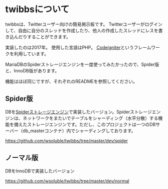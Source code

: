 # twibbsについて

twibbsは、Twitterユーザー向けの簡易掲示板です。
Twitterユーザーがログインして、自由に自分のスレッドを作成したり、他人の作成したスレッドにレスを書き込んだりすることができます。

実装したのは2017年。
使用した言語はPHP。
[Codeigniter](https://codeigniter.jp/user_guide/3/)というフレームワークを利用しています。

MariaDBのSpiderストレージエンジンを一度使ってみたかったので、Spider版と、InnoDB版があります。

機能はほぼ同じですが、それぞれのREADMEを参照してください。

## Spider版

DBを[Spiderストレージエンジン](https://mariadb.com/kb/en/spider-storage-engine-overview/)で実装したバージョン。Spiderストレージエンジンは、ネットワークをまたいでテーブルをシャーディング（水平分散）する機能を備えたストレージエンジンです。ただし、このプロジェクトは一つのDBサーバー（db_masterコンテナ）内でシャーディングしております。

https://github.com/wsoluble/twibbs/tree/master/dev/spider

## ノーマル版

DBをInnoDBで実装したバージョン

https://github.com/wsoluble/twibbs/tree/master/dev/normal

